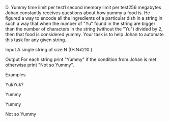 D. Yummy
time limit per test1 second
memory limit per test256 megabytes
Johan constantly receives questions about how yummy a food is. He figured a way to encode all the ingredients of a particular dish in a string in such a way that when the number of "Yu" found in the string are bigger than the number of characters in the string (without the "Yu") divided by 2, then that food is considered yummy. Your task is to help Johan to automate this task for any given string.

Input
A single string of size N (0<N≤210
).

Output
For each string print "Yummy" if the condition from Johan is met otherwise print "Not so Yummy".

Examples

YukYuk?

Yummy



Yummy

Not so Yummy
